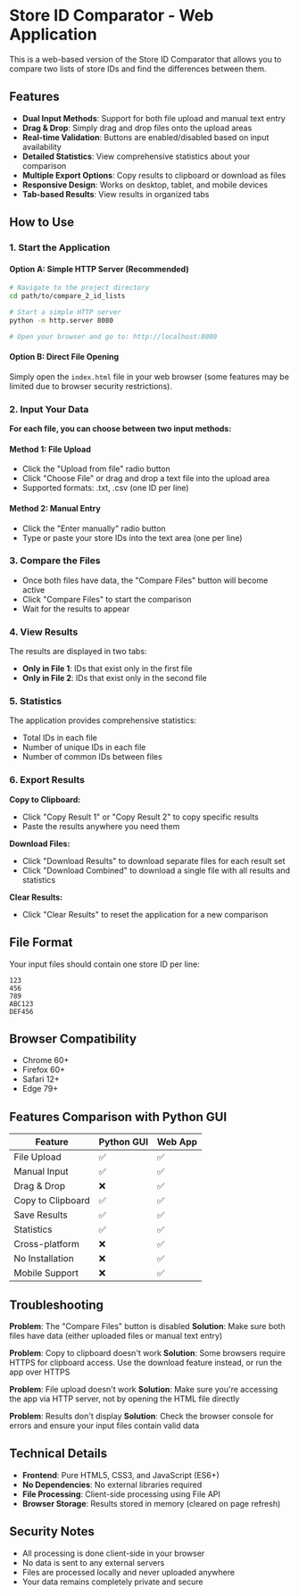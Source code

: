 # Store ID Comparator - Web Application

This is a web-based version of the Store ID Comparator that allows you to compare two lists of store IDs and find the differences between them.

## Features

- **Dual Input Methods**: Support for both file upload and manual text entry
- **Drag & Drop**: Simply drag and drop files onto the upload areas
- **Real-time Validation**: Buttons are enabled/disabled based on input availability
- **Detailed Statistics**: View comprehensive statistics about your comparison
- **Multiple Export Options**: Copy results to clipboard or download as files
- **Responsive Design**: Works on desktop, tablet, and mobile devices
- **Tab-based Results**: View results in organized tabs

## How to Use

### 1. Start the Application

#### Option A: Simple HTTP Server (Recommended)
```bash
# Navigate to the project directory
cd path/to/compare_2_id_lists

# Start a simple HTTP server
python -m http.server 8080

# Open your browser and go to: http://localhost:8080
```

#### Option B: Direct File Opening
Simply open the `index.html` file in your web browser (some features may be limited due to browser security restrictions).

### 2. Input Your Data

**For each file, you can choose between two input methods:**

#### Method 1: File Upload
- Click the "Upload from file" radio button
- Click "Choose File" or drag and drop a text file into the upload area
- Supported formats: .txt, .csv (one ID per line)

#### Method 2: Manual Entry
- Click the "Enter manually" radio button
- Type or paste your store IDs into the text area (one per line)

### 3. Compare the Files

- Once both files have data, the "Compare Files" button will become active
- Click "Compare Files" to start the comparison
- Wait for the results to appear

### 4. View Results

The results are displayed in two tabs:
- **Only in File 1**: IDs that exist only in the first file
- **Only in File 2**: IDs that exist only in the second file

### 5. Statistics

The application provides comprehensive statistics:
- Total IDs in each file
- Number of unique IDs in each file
- Number of common IDs between files

### 6. Export Results

**Copy to Clipboard:**
- Click "Copy Result 1" or "Copy Result 2" to copy specific results
- Paste the results anywhere you need them

**Download Files:**
- Click "Download Results" to download separate files for each result set
- Click "Download Combined" to download a single file with all results and statistics

**Clear Results:**
- Click "Clear Results" to reset the application for a new comparison

## File Format

Your input files should contain one store ID per line:
```
123
456
789
ABC123
DEF456
```

## Browser Compatibility

- Chrome 60+
- Firefox 60+
- Safari 12+
- Edge 79+

## Features Comparison with Python GUI

| Feature | Python GUI | Web App |
|---------|------------|---------|
| File Upload | ✅ | ✅ |
| Manual Input | ✅ | ✅ |
| Drag & Drop | ❌ | ✅ |
| Copy to Clipboard | ✅ | ✅ |
| Save Results | ✅ | ✅ |
| Statistics | ✅ | ✅ |
| Cross-platform | ❌ | ✅ |
| No Installation | ❌ | ✅ |
| Mobile Support | ❌ | ✅ |

## Troubleshooting

**Problem**: The "Compare Files" button is disabled
**Solution**: Make sure both files have data (either uploaded files or manual text entry)

**Problem**: Copy to clipboard doesn't work
**Solution**: Some browsers require HTTPS for clipboard access. Use the download feature instead, or run the app over HTTPS

**Problem**: File upload doesn't work
**Solution**: Make sure you're accessing the app via HTTP server, not by opening the HTML file directly

**Problem**: Results don't display
**Solution**: Check the browser console for errors and ensure your input files contain valid data

## Technical Details

- **Frontend**: Pure HTML5, CSS3, and JavaScript (ES6+)
- **No Dependencies**: No external libraries required
- **File Processing**: Client-side processing using File API
- **Browser Storage**: Results stored in memory (cleared on page refresh)

## Security Notes

- All processing is done client-side in your browser
- No data is sent to any external servers
- Files are processed locally and never uploaded anywhere
- Your data remains completely private and secure